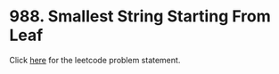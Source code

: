 # 988. Smallest String Starting From Leaf

Click [here](https://leetcode.com/problems/smallest-string-starting-from-leaf/) for the leetcode problem statement.

